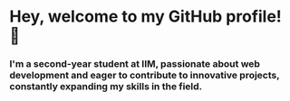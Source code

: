 # Hey, welcome to my GitHub profile! 👋

### I'm a second-year student at IIM, passionate about web development and eager to contribute to innovative projects, constantly expanding my skills in the field. 
